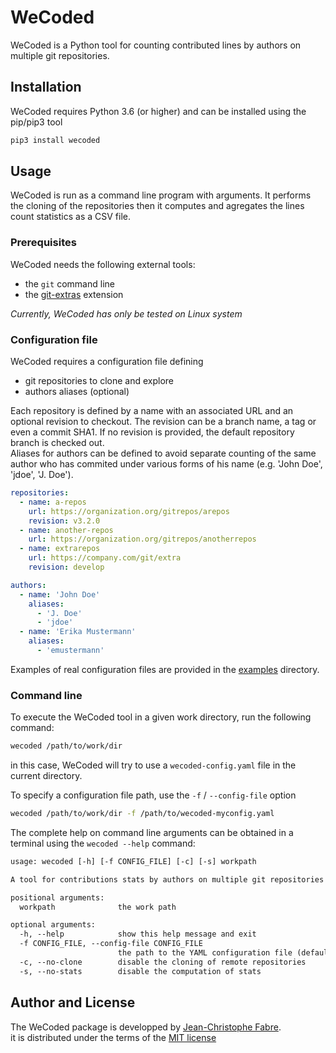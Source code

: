 # WeCoded

WeCoded is a Python tool for counting contributed lines by authors on multiple git repositories.


## Installation


WeCoded requires Python 3.6 (or higher) and can be installed using the pip/pip3 tool

```sh
pip3 install wecoded
```

## Usage

WeCoded is run as a command line program with arguments. 
It performs the cloning of the repositories then it computes and agregates the lines count statistics as a CSV file.


### Prerequisites

WeCoded needs the following external tools:

* the `git` command line
* the [git-extras](https://github.com/tj/git-extras) extension

_Currently, WeCoded has only be tested on Linux system_


### Configuration file 

WeCoded requires a configuration file defining 

* git repositories to clone and explore
* authors aliases (optional)

Each repository is defined by a name with an associated URL and an optional revision to checkout. 
The revision can be a branch name, a tag or even a commit SHA1.
If no revision is provided, the default repository branch is checked out.  
Aliases for authors can be defined to avoid separate counting of the same author 
who has commited under various forms of his name (e.g. 'John Doe', 'jdoe', 'J. Doe').

```yaml
repositories:
  - name: a-repos
    url: https://organization.org/gitrepos/arepos
    revision: v3.2.0
  - name: another-repos
    url: https://organization.org/gitrepos/anotherrepos
  - name: extrarepos
    url: https://company.com/git/extra
    revision: develop

authors:
  - name: 'John Doe'
    aliases: 
      - 'J. Doe'
      - 'jdoe'
  - name: 'Erika Mustermann'
    aliases: 
      - 'emustermann'
```

Examples of real configuration files are provided in the [examples](https://github.com/jctophefabre/wecoded/tree/master/examples) directory.


### Command line

To execute the WeCoded tool in a given work directory, run the following command:
```sh
wecoded /path/to/work/dir
```
in this case, WeCoded will try to use a `wecoded-config.yaml` file in the current directory.  


To specify a configuration file path, use the `-f` / `--config-file` option
```sh
wecoded /path/to/work/dir -f /path/to/wecoded-myconfig.yaml
```

The complete help on command line arguments can be obtained in a terminal using the `wecoded --help` command:
```txt
usage: wecoded [-h] [-f CONFIG_FILE] [-c] [-s] workpath

A tool for contributions stats by authors on multiple git repositories

positional arguments:
  workpath              the work path

optional arguments:
  -h, --help            show this help message and exit
  -f CONFIG_FILE, --config-file CONFIG_FILE
                        the path to the YAML configuration file (default: /path/to/wecoded-config.yaml)
  -c, --no-clone        disable the cloning of remote repositories
  -s, --no-stats        disable the computation of stats
```


## Author and License

The WeCoded package is developped by [Jean-Christophe Fabre](https://github.com/jctophefabre).  
it is distributed under the terms of the [MIT license](https://github.com/jctophefabre/wecoded/blob/master/LICENSE)